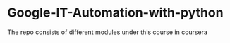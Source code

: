 # Google-IT-Automation-with-python
The repo consists of different modules under this course in coursera
